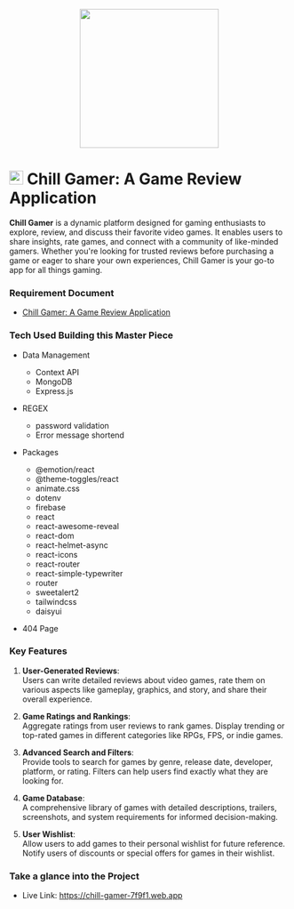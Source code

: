 <p align="center"><img src="./src/assets/favicon.png" height="250px"></p>

# <img src="./src/assets/favicon.png" height="25px"> Chill Gamer: A Game Review Application

**Chill Gamer** is a dynamic platform designed for gaming enthusiasts to explore, review, and discuss their favorite video games. It enables users to share insights, rate games, and connect with a community of like-minded gamers. Whether you're looking for trusted reviews before purchasing a game or eager to share your own experiences, Chill Gamer is your go-to app for all things gaming.

### Requirement Document

-   <a href="https://drive.google.com/file/d/1-0VpNQmX2EAECcn0gPyezexsFjc8rcVs/view?usp=sharing">Chill Gamer: A Game Review Application</a>

### Tech Used Building this Master Piece

-   Data Management

    -   Context API
    -   MongoDB
    -   Express.js

-   REGEX

    -   password validation
    -   Error message shortend

-   Packages

    -   @emotion/react
    -   @theme-toggles/react
    -   animate.css
    -   dotenv
    -   firebase
    -   react
    -   react-awesome-reveal
    -   react-dom
    -   react-helmet-async
    -   react-icons
    -   react-router
    -   react-simple-typewriter
    -   router
    -   sweetalert2
    -   tailwindcss
    -   daisyui

-   404 Page

### Key Features

1. **User-Generated Reviews**:  
   Users can write detailed reviews about video games, rate them on various aspects like gameplay, graphics, and story, and share their overall experience.

2. **Game Ratings and Rankings**:  
   Aggregate ratings from user reviews to rank games. Display trending or top-rated games in different categories like RPGs, FPS, or indie games.

3. **Advanced Search and Filters**:  
   Provide tools to search for games by genre, release date, developer, platform, or rating. Filters can help users find exactly what they are looking for.

4. **Game Database**:  
   A comprehensive library of games with detailed descriptions, trailers, screenshots, and system requirements for informed decision-making.

5. **User Wishlist**:  
   Allow users to add games to their personal wishlist for future reference. Notify users of discounts or special offers for games in their wishlist.

### Take a glance into the Project

-   Live Link: <https://chill-gamer-7f9f1.web.app>
